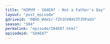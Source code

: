 ```yaml
---
title: "HIMYM - S04E07 - Not a Father's Day"
layout: "post_episode"
gdriveid: "0B6D_WdeSr-7ZV1hVNXV3T3hPakU"
season: "S04"
permalink: "episode/S04E07.html"
episodeid: "S04E07"
---
```

